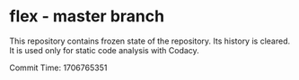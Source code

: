# flex - master branch

This repository contains frozen state of the repository.
Its history is cleared. It is used only for static code
analysis with Codacy.

Commit Time: 1706765351